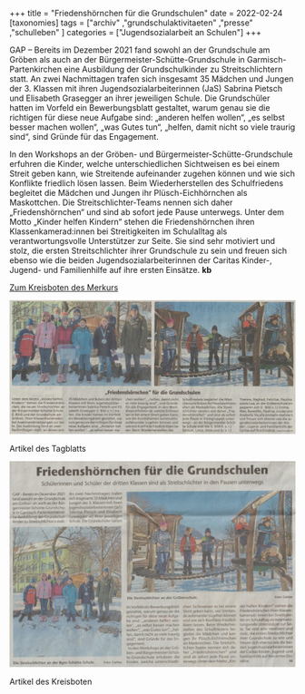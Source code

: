 +++
title = "Friedenshörnchen für die Grundschulen"
date = 2022-02-24
[taxonomies]
tags = ["archiv" ,"grundschulaktivitaeten" ,"presse" ,"schulleben" ]
categories = ["Jugendsozialarbeit an Schulen"]
+++

GAP – Bereits im Dezember 2021 fand sowohl an der Grundschule am Gröben als auch an der Bürgermeister-Schütte-Grundschule in Garmisch-Partenkirchen eine Ausbildung der Grundschulkinder zu Streitschlichtern statt. An zwei Nachmittagen trafen sich insgesamt 35 Mädchen und Jungen der 3. Klassen mit ihren Jugendsozialarbeiterinnen (JaS) Sabrina Pietsch und Elisabeth Grasegger an ihrer jeweiligen Schule. Die Grundschüler hatten im Vorfeld ein Bewerbungsblatt gestaltet, warum genau sie die richtigen für diese neue Aufgabe sind: „anderen helfen wollen“, „es selbst besser machen wollen“, „was Gutes tun“, „helfen, damit nicht so viele traurig sind“, sind Gründe für das Engagement.
<!-- more -->
In den Workshops an der Gröben- und Bürgermeister-Schütte-Grundschule erfuhren die Kinder, welche unterschiedlichen Sichtweisen es bei einem Streit geben kann, wie Streitende aufeinander zugehen können und wie sich Konflikte friedlich lösen lassen. Beim Wiederherstellen des Schulfriedens begleitet die Mädchen und Jungen ihr Plüsch-Eichhörnchen als Maskottchen. Die Streitschlichter-Teams nennen sich daher „Friedenshörnchen“ und sind ab sofort jede Pause unterwegs. Unter dem Motto „Kinder helfen Kindern“ stehen die Friedenshörnchen ihren Klassenkamerad:innen bei Streitigkeiten im Schulalltag als verantwortungsvolle Unterstützer zur Seite. Sie sind sehr motiviert und stolz, die ersten Streitschlichter ihrer Grundschule zu sein und freuen sich ebenso wie die beiden Jugendsozialarbeiterinnen der Caritas Kinder-, Jugend- und Familienhilfe auf ihre ersten Einsätze. **kb**

[Zum Kreisboten des Merkurs](https://www.merkur.de/lokales/garmisch-partenkirchen/kreisbote/garmisch-partenkirchen-friedenshoernchen-fuer-die-grundschulen-91346610.html)

![](images/Friedenshoernchen-Tagblatt-1024x479.jpg)

Artikel des Tagblatts

![](images/Friedenshoernchen-Kreisbote-1024x738.jpg)

Artikel des Kreisboten
